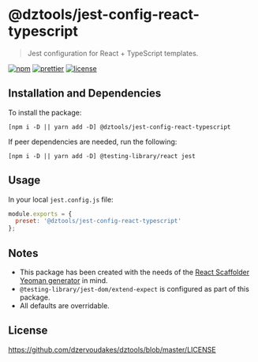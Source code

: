 # @dztools/jest-config-react-typescript

> Jest configuration for React + TypeScript templates.

[![npm](https://img.shields.io/npm/v/@dztools/jest-config-react-typescript.svg)](https://www.npmjs.com/package/@dztools/jest-config-react-typescript)
[![prettier](https://img.shields.io/badge/code_style-prettier-ff69b4.svg)](https://prettier.io/)
[![license](https://img.shields.io/badge/License-MIT-green.svg)](https://opensource.org/licenses/MIT)

## Installation and Dependencies

To install the package:

```
[npm i -D || yarn add -D] @dztools/jest-config-react-typescript
```

If peer dependencies are needed, run the following:

```
[npm i -D || yarn add -D] @testing-library/react jest
```

## Usage

In your local `jest.config.js` file:

```js
module.exports = {
  preset: '@dztools/jest-config-react-typescript'
};
```

## Notes

- This package has been created with the needs of the [React Scaffolder Yeoman generator](https://github.com/dzervoudakes/react-scaffolder) in mind.
- `@testing-library/jest-dom/extend-expect` is configured as part of this package.
- All defaults are overridable.

## License

https://github.com/dzervoudakes/dztools/blob/master/LICENSE
